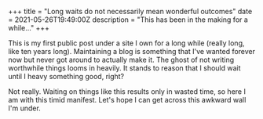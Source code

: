 +++
title = "Long waits do not necessarily mean wonderful outcomes"
date = 2021-05-26T19:49:00Z
description = "This has been in the making for a while..."
+++

This is my first public post under a site I own for a long while (really long, like ten years long). Maintaining a blog is something that I've wanted forever now but never got around to actually make it. The ghost of not writing worthwhile things looms in heavily. It stands to reason that I should wait until I heavy something good, right?

Not really. Waiting on things like this results only in wasted time, so here I am with this timid manifest. Let's hope I can get across this awkward wall I'm under.
